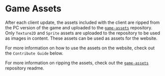 # Game Assets
After each client update, the assets included with the client are ripped from the PC version of the game and uploaded to the [`game-assets`](https://github.com/stfc-academy/game-assets/) repository. Only `Texture2D` and `Sprite` assets are uploaded to the repository to be used as images in content. These assets can be used as assets for the website. 

For more information on how to use the assets on the website, check out the `Contribute Guide` below.

For more information on ripping the assets, check out the [`game-assets`](https://github.com/stfc-academy/game-assets) repository readme. 
